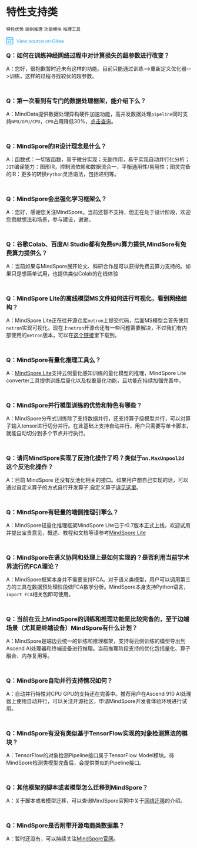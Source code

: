 # 特性支持类

`特性优势` `端侧推理` `功能模块` `推理工具`

<a href="https://gitee.com/mindspore/docs/blob/master/docs/faq/source_zh_cn/supported_features.md" target="_blank"><img src="./_static/logo_source.png"></a>

<font size=3>**Q：如何在训练神经网络过程中对计算损失的超参数进行改变？**</font>

A：您好，很抱歉暂时还未有这样的功能。目前只能通过训练-->重新定义优化器-->训练，这样的过程寻找较优的超参数。

<br/>

<font size=3>**Q：第一次看到有专门的数据处理框架，能介绍下么？**</font>

A：MindData提供数据处理异构硬件加速功能，高并发数据处理`pipeline`同时支持`NPU/GPU/CPU`，`CPU`占用降低30%，[点击查询](https://www.mindspore.cn/tutorial/zh-CN/0.3.0-alpha/use/data_preparation/data_processing_and_augmentation.html)。

<br/>

<font size=3>**Q：MindSpore的IR设计理念是什么？**</font>

A：函数式：一切皆函数，易于微分实现；无副作用，易于实现自动并行化分析；`JIT`编译能力：图形IR，控制流依赖和数据流合一，平衡通用性/易用性；图灵完备的IR：更多的转换`Python`灵活语法，包括递归等。

<br/>

<font size=3>**Q：MindSpore会出强化学习框架么？**</font>

A：您好，感谢您关注MindSpore。当前还暂不支持，但正在处于设计阶段，欢迎您贡献想法和场景，参与建设，谢谢。

<br/>

<font size=3>**Q：谷歌Colab、百度AI Studio都有免费`GPU`算力提供,MindSore有免费算力提供么？**</font>

A：当前如果与MindSpore展开论文、科研合作是可以获得免费云算力支持的。如果只是想简单试用，也提供类似Colab的在线体验

<br/>

<font size=3>**Q：MindSpore Lite的离线模型MS文件如何进行可视化，看到网络结构？**</font>

A：MindSpore Lite正在往开源仓库`netron`上提交代码，后面MS模型会首先使用`netron`实现可视化。现在上`netron`开源仓还有一些问题需要解决，不过我们有内部使用的`netron`版本，可以在[这个链接](https://github.com/lutzroeder/netron/releases/tag/v4.6.5)里下载到。

<br/>

<font size=3>**Q：MindSpore有量化推理工具么？**</font>

A：[MindSpore Lite](https://www.mindspore.cn/lite)支持云侧量化感知训练的量化模型的推理，MindSpore Lite converter工具提供训练后量化以及权重量化功能，且功能在持续加强完善中。

<br/>

<font size=3>**Q：MindSpore并行模型训练的优势和特色有哪些？**</font>

A：MindSpore分布式训练除了支持数据并行，还支持算子级模型并行，可以对算子输入tensor进行切分并行。在此基础上支持自动并行，用户只需要写单卡脚本，就能自动切分到多个节点并行执行。

<br/>

<font size=3>**Q：请问MindSpore实现了反池化操作了吗？类似于`nn.MaxUnpool2d` 这个反池化操作？**</font>

A：目前 MindSpore 还没有反池化相关的接口。如果用户想自己实现的话，可以通过自定义算子的方式自行开发算子,自定义算子[详见这里](https://www.mindspore.cn/tutorial/training/zh-CN/master/advanced_use/custom_operator_ascend.html)。

<br/>

<font size=3>**Q：MindSpore有轻量的端侧推理引擎么？**</font>

A：MindSpore轻量化推理框架MindSpore Lite已于r0.7版本正式上线，欢迎试用并提出宝贵意见，概述、教程和文档等请参考[MindSpore Lite](https://www.mindspore.cn/lite)

<br/>

<font size=3>**Q：MindSpore在语义协同和处理上是如何实现的？是否利用当前学术界流行的FCA理论？**</font>

A：MindSpore框架本身并不需要支持FCA。对于语义类模型，用户可以调用第三方的工具在数据预处理阶段做FCA数学分析。MindSpore本身支持Python语言，`import FCA`相关包即可使用。

<br/>

<font size=3>**Q：当前在云上MindSpore的训练和推理功能是比较完备的，至于边端场景（尤其是终端设备）MindSpore有什么计划？**</font>

A：MindSpore是端边云统一的训练和推理框架，支持将云侧训练的模型导出到Ascend AI处理器和终端设备进行推理。当前推理阶段支持的优化包括量化、算子融合、内存复用等。

<br/>

<font size=3>**Q：MindSpore自动并行支持情况如何？**</font>

A：自动并行特性对CPU GPU的支持还在完善中。推荐用户在Ascend 910 AI处理器上使用自动并行，可以关注开源社区，申请MindSpore开发者体验环境进行试用。

<br/>

<font size=3>**Q：MindSpore有没有类似基于TensorFlow实现的对象检测算法的模块？**</font>

A：TensorFlow的对象检测Pipeline接口属于TensorFlow Model模块。待MindSpore检测类模型完备后，会提供类似的Pipeline接口。

<br/>

<font size=3>**Q：其他框架的脚本或者模型怎么迁移到MindSpore？**</font>

A：关于脚本或者模型迁移，可以查询MindSpore官网中关于[网络迁移](https://www.mindspore.cn/tutorial/training/zh-CN/master/advanced_use/migrate_3rd_scripts.html)的介绍。

<br/>

<font size=3>**Q：MindSpore是否附带开源电商类数据集？**</font>

A：暂时还没有，可以持续关注[MindSpore官网](https://www.mindspore.cn)。
